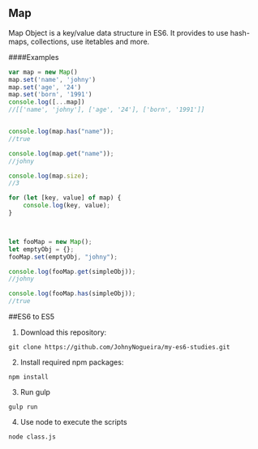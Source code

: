 ## Map
Map Object is a key/value data structure in ES6. It provides to use hash-maps, collections, use itetables and more.

####Examples
```JavaScript
var map = new Map()
map.set('name', 'johny')
map.set('age', '24')
map.set('born', '1991') 
console.log([...map])
//[['name', 'johny'], ['age', '24'], ['born', '1991']]


console.log(map.has("name"));
//true

console.log(map.get("name"));
//johny

console.log(map.size);
//3

for (let [key, value] of map) {
    console.log(key, value);
}



let fooMap = new Map();
let emptyObj = {};  
fooMap.set(emptyObj, "johny");

console.log(fooMap.get(simpleObj)); 
//johny

console.log(fooMap.has(simpleObj)); 
//true


```

##ES6 to ES5

1. Download this repository:

  ```
  git clone https://github.com/JohnyNogueira/my-es6-studies.git
  ```

2. Install required npm packages:

  ```
npm install
  ```

3. Run gulp

  ```
 gulp run
  ```
4. Use node to execute the scripts
  ```
 node class.js
  ```